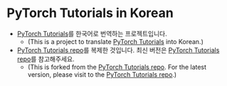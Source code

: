 # PyTorch Tutorials in Korean

* [PyTorch Tutorials](http://pytorch.org/tutorials)를 한국어로 번역하는 프로젝트입니다.
  * (This is a project to translate [PyTorch Tutorials](http://pytorch.org/tutorials) into Korean.)
* [PyTorch Tutorials repo](https://github.com/pytorch/tutorials/tree/7ef2a5abf1b12bb5136aad543445850c2a9828be)를 복제한 것입니다. 최신 버전은 [PyTorch Tutorials repo](https://github.com/pytorch/tutorials)를 참고해주세요.
  * (This is forked from the [PyTorch Tutorials repo](https://github.com/pytorch/tutorials/tree/7ef2a5abf1b12bb5136aad543445850c2a9828be). For the latest version, please visit to the [PyTorch Tutorials repo](https://github.com/pytorch/tutorials).)